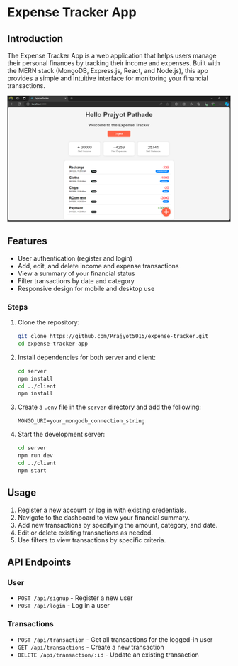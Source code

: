 # Expense Tracker App

## Introduction
The Expense Tracker App is a web application that helps users manage their personal finances by tracking their income and expenses. Built with the MERN stack (MongoDB, Express.js, React, and Node.js), this app provides a simple and intuitive interface for monitoring your financial transactions.

![Screenshot](./client/src/imgs/Screenshot%20(243).png)

## Features
- User authentication (register and login)
- Add, edit, and delete income and expense transactions
- View a summary of your financial status
- Filter transactions by date and category
- Responsive design for mobile and desktop use


### Steps
1. Clone the repository:
    ```sh
    git clone https://github.com/Prajyot5015/expense-tracker.git
    cd expense-tracker-app
    ```

2. Install dependencies for both server and client:
    ```sh
    cd server
    npm install
    cd ../client
    npm install
    ```

3. Create a `.env` file in the `server` directory and add the following:
    ```env
    MONGO_URI=your_mongodb_connection_string
    ```

4. Start the development server:
    ```sh
    cd server
    npm run dev
    cd ../client
    npm start
    ```

## Usage
1. Register a new account or log in with existing credentials.
2. Navigate to the dashboard to view your financial summary.
3. Add new transactions by specifying the amount, category, and date.
4. Edit or delete existing transactions as needed.
5. Use filters to view transactions by specific criteria.

## API Endpoints
### User
- `POST /api/signup` - Register a new user
- `POST /api/login` - Log in a user

### Transactions
- `POST /api/transaction` - Get all transactions for the logged-in user
- `GET /api/transactions` - Create a new transaction
- `DELETE /api/transaction/:id` - Update an existing transaction
